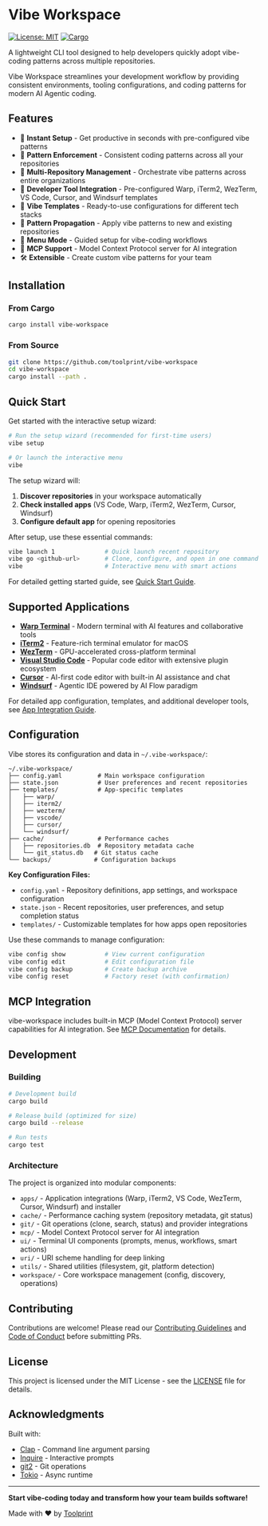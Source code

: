 # Vibe Workspace

[![License: MIT](https://img.shields.io/badge/License-MIT-yellow.svg)](https://opensource.org/licenses/MIT)
[![Cargo](https://img.shields.io/crates/v/vibe-workspace.svg)](https://crates.io/crates/vibe-workspace)

A lightweight CLI tool designed to help developers quickly adopt vibe-coding patterns across multiple repositories.

Vibe Workspace streamlines your development workflow by providing consistent environments, tooling configurations, and coding patterns for modern AI Agentic coding.

## Features

- 🚀 **Instant Setup** - Get productive in seconds with pre-configured vibe patterns
- 🎯 **Pattern Enforcement** - Consistent coding patterns across all your repositories
- 📁 **Multi-Repository Management** - Orchestrate vibe patterns across entire organizations
- 🔧 **Developer Tool Integration** - Pre-configured Warp, iTerm2, WezTerm, VS Code, Cursor, and Windsurf templates
- 🎨 **Vibe Templates** - Ready-to-use configurations for different tech stacks
- 🔄 **Pattern Propagation** - Apply vibe patterns to new and existing repositories
- 📱 **Menu Mode** - Guided setup for vibe-coding workflows
- 🤖 **MCP Support** - Model Context Protocol server for AI integration
- 🛠️ **Extensible** - Create custom vibe patterns for your team

## Installation

### From Cargo

```bash
cargo install vibe-workspace
```

### From Source

```bash
git clone https://github.com/toolprint/vibe-workspace
cd vibe-workspace
cargo install --path .
```

## Quick Start

Get started with the interactive setup wizard:

```bash
# Run the setup wizard (recommended for first-time users)
vibe setup

# Or launch the interactive menu
vibe
```

The setup wizard will:
1. **Discover repositories** in your workspace automatically
2. **Check installed apps** (VS Code, Warp, iTerm2, WezTerm, Cursor, Windsurf)
3. **Configure default app** for opening repositories

After setup, use these essential commands:
```bash
vibe launch 1              # Quick launch recent repository
vibe go <github-url>       # Clone, configure, and open in one command
vibe                       # Interactive menu with smart actions
```

For detailed getting started guide, see [Quick Start Guide](docs/QUICK_START.md).

## Supported Applications

- **[Warp Terminal](https://www.warp.dev/)** - Modern terminal with AI features and collaborative tools
- **[iTerm2](https://iterm2.com/)** - Feature-rich terminal emulator for macOS
- **[WezTerm](https://wezfurlong.org/wezterm/)** - GPU-accelerated cross-platform terminal
- **[Visual Studio Code](https://code.visualstudio.com/)** - Popular code editor with extensive plugin ecosystem
- **[Cursor](https://cursor.sh/)** - AI-first code editor with built-in AI assistance and chat
- **[Windsurf](https://codeium.com/windsurf)** - Agentic IDE powered by AI Flow paradigm

For detailed app configuration, templates, and additional developer tools, see [App Integration Guide](docs/APPS.md).

## Configuration

Vibe stores its configuration and data in `~/.vibe-workspace/`:

```
~/.vibe-workspace/
├── config.yaml          # Main workspace configuration
├── state.json           # User preferences and recent repositories
├── templates/           # App-specific templates
│   ├── warp/
│   ├── iterm2/
│   ├── wezterm/
│   ├── vscode/
│   ├── cursor/
│   └── windsurf/
├── cache/               # Performance caches
│   ├── repositories.db  # Repository metadata cache
│   └── git_status.db   # Git status cache
└── backups/            # Configuration backups
```

**Key Configuration Files:**
- `config.yaml` - Repository definitions, app settings, and workspace configuration
- `state.json` - Recent repositories, user preferences, and setup completion status
- `templates/` - Customizable templates for how apps open repositories

Use these commands to manage configuration:
```bash
vibe config show           # View current configuration
vibe config edit           # Edit configuration file
vibe config backup         # Create backup archive
vibe config reset          # Factory reset (with confirmation)
```

## MCP Integration

vibe-workspace includes built-in MCP (Model Context Protocol) server capabilities for AI integration. See [MCP Documentation](docs/MCP.md) for details.

## Development

### Building

```bash
# Development build
cargo build

# Release build (optimized for size)
cargo build --release

# Run tests
cargo test
```

### Architecture

The project is organized into modular components:

- `apps/` - Application integrations (Warp, iTerm2, VS Code, WezTerm, Cursor, Windsurf) and installer
- `cache/` - Performance caching system (repository metadata, git status)
- `git/` - Git operations (clone, search, status) and provider integrations
- `mcp/` - Model Context Protocol server for AI integration
- `ui/` - Terminal UI components (prompts, menus, workflows, smart actions)
- `uri/` - URI scheme handling for deep linking
- `utils/` - Shared utilities (filesystem, git, platform detection)
- `workspace/` - Core workspace management (config, discovery, operations)

## Contributing

Contributions are welcome! Please read our [Contributing Guidelines](CONTRIBUTING.md) and [Code of Conduct](CODE_OF_CONDUCT.md) before submitting PRs.

## License

This project is licensed under the MIT License - see the [LICENSE](LICENSE) file for details.

## Acknowledgments

Built with:
- [Clap](https://github.com/clap-rs/clap) - Command line argument parsing
- [Inquire](https://github.com/mikaelmello/inquire) - Interactive prompts
- [git2](https://github.com/rust-lang/git2-rs) - Git operations
- [Tokio](https://tokio.rs/) - Async runtime

---

**Start vibe-coding today and transform how your team builds software!**

Made with ❤️ by [Toolprint](https://www.toolprint.ai/)